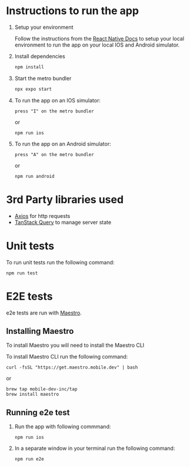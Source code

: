# Instructions to run the app

1. Setup your environment

   Follow the instructions from the [React Native Docs](https://reactnative.dev/docs/set-up-your-environment) to setup your local environment to run the app on your local IOS and Android simulator.

2. Install dependencies

   ```bash
   npm install
   ```

3. Start the metro bundler

   ```bash
   npx expo start
   ```

4. To run the app on an IOS simulator:

   ```
   press "I" on the metro bundler
   ```

   or

   ```
   npm run ios
   ```

5. To run the app on an Android simulator:

   ```
   press "A" on the metro bundler
   ```

   or

   ```
   npm run android
   ```

# 3rd Party libraries used

- [Axios](https://axios-http.com/) for http requests
- [TanStack Query](https://tanstack.com/query/latest) to manage server state

# Unit tests

To run unit tests run the following command:

```
npm run test
```

# E2E tests

e2e tests are run with [Maestro](https://maestro.dev/).

## Installing Maestro

To install Maestro you will need to install the Maestro CLI

To install Maestro CLI run the following command:

```
curl -fsSL "https://get.maestro.mobile.dev" | bash
```

or

```
brew tap mobile-dev-inc/tap
brew install maestro
```

## Running e2e test

1. Run the app with following commmand:

   ```
   npm run ios
   ```

2. In a separate window in your terminal run the following command:

   ```
   npm run e2e
   ```
